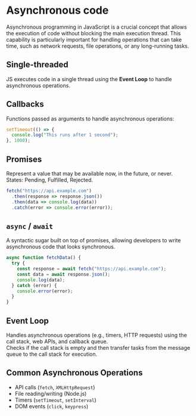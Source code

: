 # Asynchronous code

Asynchronous programming in JavaScript is a crucial concept that allows the execution of code without blocking the main execution thread. This capability is particularly important for handling operations that can take time, such as network requests, file operations, or any long-running tasks.

## Single-threaded

JS executes code in a single thread using the **Event Loop** to handle asynchronous operations.

## Callbacks

Functions passed as arguments to handle asynchronous operations:
```js
setTimeout(() => {
  console.log("This runs after 1 second");
}, 1000);
```

## Promises

Represent a value that may be available now, in the future, or never.  
States: Pending, Fulfilled, Rejected.
```js
fetch("https://api.example.com")
  .then(response => response.json())
  .then(data => console.log(data))
  .catch(error => console.error(error));
```

## `async` / `await`

A syntactic sugar built on top of promises, allowing developers to write asynchronous code that looks synchronous.

```js
async function fetchData() {
  try {
    const response = await fetch("https://api.example.com");
    const data = await response.json();
    console.log(data);
  } catch (error) {
    console.error(error);
  }
}
```

## Event Loop

Handles asynchronous operations (e.g., timers, HTTP requests) using the call stack, web APIs, and callback queue.  
Checks if the call stack is empty and then transfer tasks from the message queue to the call stack for execution.

## Common Asynchronous Operations

- API calls (`fetch`, `XMLHttpRequest`)
- File reading/writing (Node.js)
- Timers (`setTimeout`, `setInterval`)
- DOM events (`click`, `keypress`)
